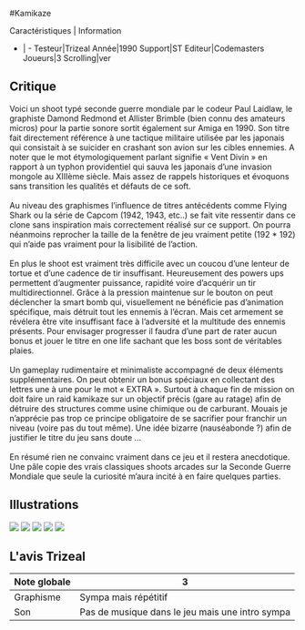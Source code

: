 #Kamikaze

Caractéristiques | Information
- | -
Testeur|Trizeal
Année|1990
Support|ST
Editeur|Codemasters
Joueurs|3
Scrolling|ver

## Critique
Voici un shoot typé seconde guerre mondiale par le codeur Paul Laidlaw, le graphiste Damond Redmond et Allister Brimble (bien connu des amateurs micros) pour la partie sonore sortit également sur Amiga en 1990. Son titre fait directement référence à une tactique militaire utilisée par les japonais qui consistait à se suicider en crashant son avion sur les cibles ennemies. A noter que le mot étymologiquement parlant signifie « Vent Divin » en rapport à un typhon providentiel qui sauva les japonais d’une invasion mongole au XIIIème siècle. Mais assez de rappels historiques et évoquons sans transition les qualités et défauts de ce soft.<br/><br/>Au niveau des graphismes l’influence de titres antécédents comme Flying Shark ou la série de Capcom (1942, 1943, etc..) se fait vite ressentir dans ce clone sans inspiration mais correctement réalisé sur ce support. On pourra néanmoins reprocher la taille de la fenêtre de jeu vraiment petite (192 * 192) qui n’aide pas vraiment pour la lisibilité de l’action.<br/><br/>En plus le shoot est vraiment très difficile avec un coucou d’une lenteur de tortue et d’une cadence de tir insuffisant. Heureusement des powers ups permettent d’augmenter puissance, rapidité voire d’acquérir un tir multidirectionnel. Grâce à la pression maintenue sur le bouton on peut déclencher la smart bomb qui, visuellement ne bénéficie pas d’animation spécifique, mais détruit tout les ennemis à l’écran. Mais cet armement se révélera être vite insuffisant face à l’adversité et la multitude des ennemis présents. Pour envisager progresser il faudra d’une part de rater aucun bonus et jouer le titre en one life sachant que les boss sont de véritables plaies.<br/><br/>Un gameplay rudimentaire et minimaliste accompagné de deux éléments supplémentaires. On peut obtenir un bonus spéciaux en collectant des lettres une à une pour le mot « EXTRA ». Surtout à chaque fin de mission on doit faire un raid kamikaze sur un objectif précis (gare au ratage) afin de détruire des structures comme usine chimique ou de carburant. Mouais je n’apprécie pas trop ce principe obligatoire de se sacrifier pour franchir un niveau (voire pas du tout même). Une idée bizarre (nauséabonde ?) afin de justifier le titre du jeu sans doute …<br/><br/>En résumé rien ne convainc vraiment dans ce jeu et il restera anecdotique. Une pâle copie des vrais classiques shoots arcades sur la Seconde Guerre Mondiale que seule la curiosité m’aura incité à en faire quelques parties.

## Illustrations
![](http://www.shmup.com/images/thumbs/img_fiche_1_1437.png)
![](http://www.shmup.com/images/thumbs/img_fiche_2_1437.png)
![](http://www.shmup.com/images/thumbs/img_fiche_3_1437.png)
![](http://www.shmup.com/images/thumbs/img_fiche_4_1437.png)
![](http://www.shmup.com/images/thumbs/)

## L'avis Trizeal
Note globale|3
-|-
Graphisme|Sympa mais répétitif
Son|Pas de musique dans le jeu mais une intro sympa
